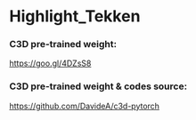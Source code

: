 # Highlight_Tekken

### C3D pre-trained weight:
https://goo.gl/4DZsS8

### C3D pre-trained weight & codes source:
https://github.com/DavideA/c3d-pytorch

